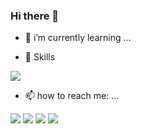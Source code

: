 


### Hi there 👋

 - 🌱 i’m currently learning ...

 - 🦾 Skills

<p align="left">
  <img src ="https://img.shields.io/badge/C-A8B9CC?logo=C&style=flat-square&logoColor=white">
</p>

 - 📫 how to reach me: ...

<p align="left"><img src ="https://img.shields.io/badge/ckdwls6504@gmail.com-D14836?logo=gmail&style=flat-square&logoColor=white">
<a href="https://linkedin.com/in/changjin-ko-920058217"><img src ="https://img.shields.io/badge/CHANGJINKO-0A66C2?style=flat-square&logo=LinkedIn&logoColor=white"></a>
<a href="https://mechacuchangjin.tistory.com/"><img src ="https://img.shields.io/badge/Tistory-black?style=flat-square&logo=&logoColor=white"></a>
  <a href="https://www.facebook.com/profile.php?id=100015576004973"><img src="https://img.shields.io/badge/facebook-1877F2?style=flat-square&logo=facebook&logoColor=white"></a></p>
<!--
**ckdwlsrh/ckdwlsrh** is a ✨ _special_ ✨ repository because its `README.md` (this file) appears on your GitHub profile.

Here are some ideas to get you started:

- 🔭 I’m currently working on ...
- 🌱 I’m currently learning ...
- 👯 I’m looking to collaborate on ...
- 🤔 I’m looking for help with ...
- 💬 Ask me about ...
- 📫 How to reach me: ...
- 😄 Pronouns: ...
- ⚡ Fun fact: ...
-->

